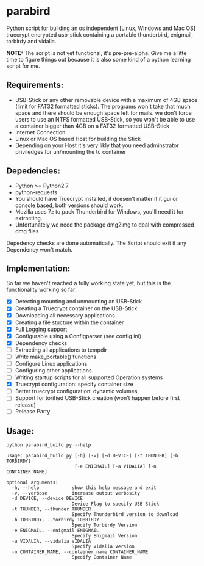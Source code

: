 parabird
========

Python script for building an os independent [Linux, Windows and Mac OS] truecrypt encrypted usb-stick containing a portable thunderbird, enigmail, torbirdy and vidalia.

**NOTE:** The script is not yet functional, it's pre-pre-alpha. Give me a litte time to figure things out because it is also some kind of a python learning script for me.

Requirements:
-------------

* USB-Stick or any other removable device with a maximum of 4GB space (limit for FAT32 formatted sticks). The programs won't take that much space and there should be enough space left for mails. we don't force users to use an NTFS formatted USB-Stick, so you won't be able to use a container bigger than 4GB on a FAT32 formatted USB-Stick
* Internet Connection
* Linux or Mac OS based Host for building the Stick
* Depending on your Host it's very likly that you need adminstrator priviledges for un/mounting the tc container

Depedencies:
------------

* Python >= Python2.7
* python-requests
* You should have Truecrypt installed, it doesen't matter if it gui or console based, both versions should work.
* Mozilla uses 7z to pack Thunderbird for Windows, you'll need it for extracting. 
* Unfortunately we need the package dmg2img to deal with compressed dmg files

Depedency checks are done automatically. The Script should exit if any Dependency won't match.

Implementation:
---------------
So far we  haven't reached a fully working state yet, but this is the functionality working so far:

- [x] Detecting mounting and unmounting an USB-Stick  
- [x] Creating a Truecrypt container on the USB-Stick
- [x] Downloading all necessary applications
- [x] Creating a file stucture within the container
- [x] Full Logging support
- [x] Configurable using a Configparser (see config.ini)
- [x] Dependency checks
- [ ] Extracting all applications to tempdir
- [ ] Write make_portable() functions
- [ ] Configure Linux applications
- [ ] Configuring other applications
- [ ] Writing startup scripts for all supported Operation systems
- [x] Truecrypt configuration: specify container size
- [ ] Better truecrypt configuration: dynamic volumes
- [ ] Support for torified USB-Stick creation (won't happen before first release)
- [ ] Release Party

Usage:
------

```
python parabird_build.py --help

usage: parabird_build.py [-h] [-v] [-d DEVICE] [-t THUNDER] [-b TORBIRDY]
                         [-e ENIGMAIL] [-a VIDALIA] [-n CONTAINER_NAME]

optional arguments:
  -h, --help            show this help message and exit
  -v, --verbose         increase output verbosity
  -d DEVICE, --device DEVICE
                        Device Flag to specify USB Stick
  -t THUNDER, --thunder THUNDER
                        Specify Thunderbird version to download
  -b TORBIRDY, --torbirdy TORBIRDY
                        Specify Torbirdy Version
  -e ENIGMAIL, --enigmail ENIGMAIL
                        Specify Enigmail Version
  -a VIDALIA, --vidalia VIDALIA
                        Specify Vidalia Version
  -n CONTAINER_NAME, --container_name CONTAINER_NAME
                        Specify Container Name
```
